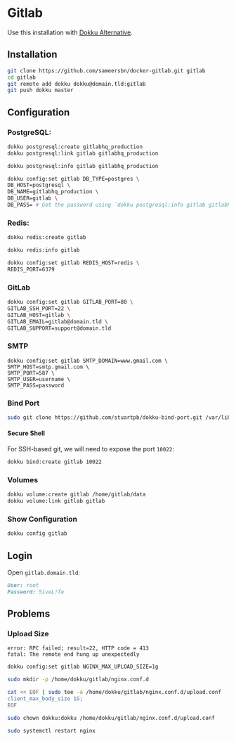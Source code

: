 # Gitlab

Use this installation with [Dokku Alternative](https://github.com/dokku-alt/dokku-alt).

## Installation

```sh
git clone https://github.com/sameersbn/docker-gitlab.git gitlab
cd gitlab
git remote add dokku dokku@domain.tld:gitlab
git push dokku master
```

## Configuration

### PostgreSQL:

```sh
dokku postgresql:create gitlabhq_production
dokku postgresql:link gitlab gitlabhq_production
```

```sh
dokku postgresql:info gitlab gitlabhq_production
```

```sh
dokku config:set gitlab DB_TYPE=postgres \
DB_HOST=postgresql \
DB_NAME=gitlabhq_production \
DB_USER=gitlab \
DB_PASS= # Get the password using `dokku postgresql:info gitlab gitlabhq_production` command.
```

### Redis:

```sh
dokku redis:create gitlab
```

```sh
dokku redis:info gitlab
```

```sh
dokku config:set gitlab REDIS_HOST=redis \
REDIS_PORT=6379
```

### GitLab

```sh
dokku config:set gitlab GITLAB_PORT=80 \
GITLAB_SSH_PORT=22 \
GITLAB_HOST=gitlab \
GITLAB_EMAIL=gitlab@domain.tld \
GITLAB_SUPPORT=support@domain.tld
```

### SMTP

```smtp
dokku config:set gitlab SMTP_DOMAIN=www.gmail.com \
SMTP_HOST=smtp.gmail.com \
SMTP_PORT=587 \
SMTP_USER=username \
SMTP_PASS=password
```

### Bind Port

```sh
sudo git clone https://github.com/stuartpb/dokku-bind-port.git /var/lib/dokku-alt/plugins/bind-port
```

#### Secure Shell

For SSH-based git, we will need to expose the port `10022`:

```sh
dokku bind:create gitlab 10022
```

### Volumes

```sh
dokku volume:create gitlab /home/gitlab/data
dokku volume:link gitlab gitlab
```

### Show Configuration

```sh
dokku config gitlab
```

## Login

Open `gitlab.domain.tld`:

```md
User: root
Password: 5iveL!fe
```

## Problems

### Upload Size

```log
error: RPC failed; result=22, HTTP code = 413
fatal: The remote end hung up unexpectedly
```

```sh
dokku config:set gitlab NGINX_MAX_UPLOAD_SIZE=1g
```

```sh
sudo mkdir -p /home/dokku/gitlab/nginx.conf.d
```

```sh
cat << EOF | sudo tee -a /home/dokku/gitlab/nginx.conf.d/upload.conf
client_max_body_size 1G;
EOF
```

```sh
sudo chown dokku:dokku /home/dokku/gitlab/nginx.conf.d/upload.conf
```

```sh
sudo systemctl restart nginx
```
